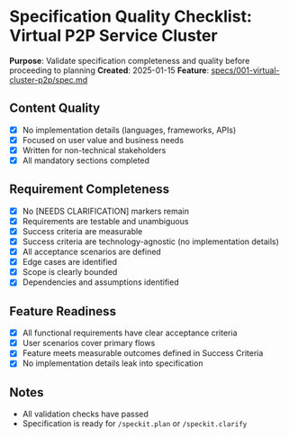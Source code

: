 # Specification Quality Checklist: Virtual P2P Service Cluster

**Purpose**: Validate specification completeness and quality before proceeding to planning
**Created**: 2025-01-15
**Feature**: [specs/001-virtual-cluster-p2p/spec.md](specs/001-virtual-cluster-p2p/spec.md)

## Content Quality

- [x] No implementation details (languages, frameworks, APIs)
- [x] Focused on user value and business needs
- [x] Written for non-technical stakeholders
- [x] All mandatory sections completed

## Requirement Completeness

- [x] No [NEEDS CLARIFICATION] markers remain
- [x] Requirements are testable and unambiguous
- [x] Success criteria are measurable
- [x] Success criteria are technology-agnostic (no implementation details)
- [x] All acceptance scenarios are defined
- [x] Edge cases are identified
- [x] Scope is clearly bounded
- [x] Dependencies and assumptions identified

## Feature Readiness

- [x] All functional requirements have clear acceptance criteria
- [x] User scenarios cover primary flows
- [x] Feature meets measurable outcomes defined in Success Criteria
- [x] No implementation details leak into specification

## Notes

- All validation checks have passed
- Specification is ready for `/speckit.plan` or `/speckit.clarify`

